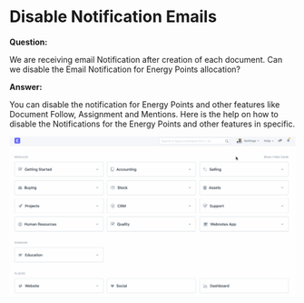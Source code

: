 
# Disable Notification Emails



**Question:**


We are receiving email Notification after creation of each document. Can we disable the Email Notification for Energy Points allocation?


**Answer:**


You can disable the notification for Energy Points and other features like Document Follow, Assignment and Mentions. Here is the help on how to disable the Notifications for the Energy Points and other features in specific.


![](/files/diFf6UW.gif)




